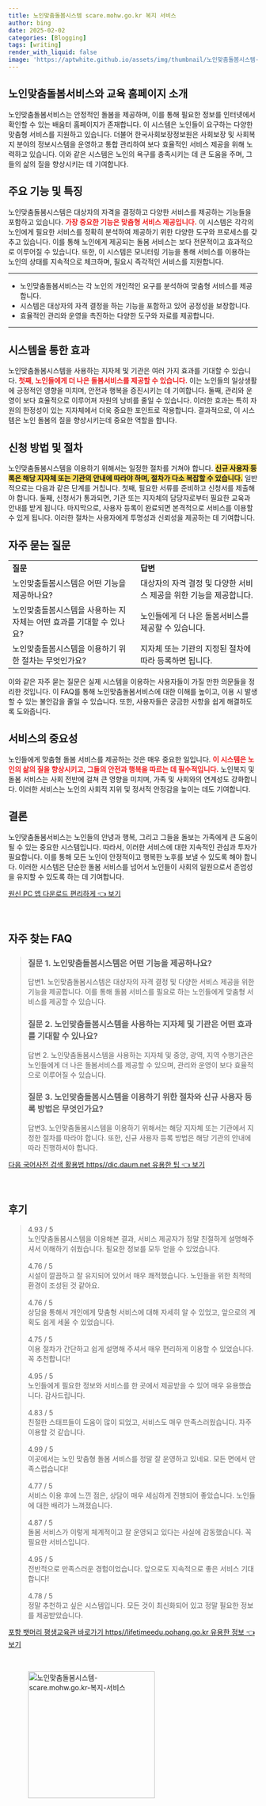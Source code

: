 ```yaml
---
title: 노인맞춤돌봄시스템 scare.mohw.go.kr 복지 서비스
author: bing
date: 2025-02-02
categories: [Blogging]
tags: [writing]
render_with_liquid: false
image: 'https://aptwhite.github.io/assets/img/thumbnail/노인맞춤돌봄시스템-scare.mohw.go.kr-복지-서비스.webp'
---
```



<h2 id='노인맞춤돌봄서비스와 교육 홈페이지 소개'>노인맞춤돌봄서비스와 교육 홈페이지 소개</h2>

<p>노인맞춤돌봄서비스는 안정적인 돌봄을 제공하며, 이를 통해 필요한 정보를 인터넷에서 확인할 수 있는 배움터 홈페이지가 존재합니다. 이 시스템은 노인들이 요구하는 다양한 맞춤형 서비스를 지원하고 있습니다. 더불어 한국사회보장정보원은 사회보장 및 사회복지 분야의 정보시스템을 운영하고 통합 관리하여 보다 효율적인 서비스 제공을 위해 노력하고 있습니다. 이와 같은 시스템은 노인의 욕구를 충족시키는 데 큰 도움을 주며, 그들의 삶의 질을 향상시키는 데 기여합니다.</p>

<h2 id='주요 기능 및 특징'>주요 기능 및 특징</h2>

<p>노인맞춤돌봄시스템은 대상자의 자격을 결정하고 다양한 서비스를 제공하는 기능들을 포함하고 있습니다. <b><span style="color: #ee2323;">가장 중요한 기능은 맞춤형 서비스 제공입니다.</span></b> 이 시스템은 각각의 노인에게 필요한 서비스를 정확히 분석하여 제공하기 위한 다양한 도구와 프로세스를 갖추고 있습니다. 이를 통해 노인에게 제공되는 돌봄 서비스는 보다 전문적이고 효과적으로 이루어질 수 있습니다. 또한, 이 시스템은 모니터링 기능을 통해 서비스를 이용하는 노인의 상태를 지속적으로 체크하며, 필요시 즉각적인 서비스를 지원합니다.</p>

<hr />

<ul>
    <li>노인맞춤돌봄서비스는 각 노인의 개인적인 요구를 분석하여 맞춤형 서비스를 제공합니다.</li>
    <li>시스템은 대상자의 자격 결정을 하는 기능을 포함하고 있어 공정성을 보장합니다.</li>
    <li>효율적인 관리와 운영을 촉진하는 다양한 도구와 자료를 제공합니다.</li>
</ul>

<hr />

<h2 id='시스템을 통한 효과'>시스템을 통한 효과</h2>

<p>노인맞춤돌봄시스템을 사용하는 지자체 및 기관은 여러 가지 효과를 기대할 수 있습니다. <b><span style="color: #ee2323;">첫째, 노인들에게 더 나은 돌봄서비스를 제공할 수 있습니다.</span></b> 이는 노인들의 일상생활에 긍정적인 영향을 미치며, 안전과 행복을 증진시키는 데 기여합니다. 둘째, 관리와 운영이 보다 효율적으로 이루어져 자원의 낭비를 줄일 수 있습니다. 이러한 효과는 특히 자원의 한정성이 있는 지자체에서 더욱 중요한 포인트로 작용합니다. 결과적으로, 이 시스템은 노인 돌봄의 질을 향상시키는데 중요한 역할을 합니다.</p>

<h2 id='신청 방법 및 절차'>신청 방법 및 절차</h2>

<p>노인맞춤돌봄시스템을 이용하기 위해서는 일정한 절차를 거쳐야 합니다. <b><span style="background-color: #ffe066;">신규 사용자 등록은 해당 지자체 또는 기관의 안내에 따라야 하며, 절차가 다소 복잡할 수 있습니다.</span></b> 일반적으로는 다음과 같은 단계를 거칩니다. 첫째, 필요한 서류를 준비하고 신청서를 제출해야 합니다. 둘째, 신청서가 통과되면, 기관 또는 지자체의 담당자로부터 필요한 교육과 안내를 받게 됩니다. 마지막으로, 사용자 등록이 완료되면 본격적으로 서비스를 이용할 수 있게 됩니다. 이러한 절차는 사용자에게 투명성과 신뢰성을 제공하는 데 기여합니다.</p>

<h2 id='자주 묻는 질문'>자주 묻는 질문</h2>

<table>
    <tr>
        <td><b>질문</b></td>
        <td><b>답변</b></td>
    </tr>
    <tr>
        <td>노인맞춤돌봄시스템은 어떤 기능을 제공하나요?</td>
        <td>대상자의 자격 결정 및 다양한 서비스 제공을 위한 기능을 제공합니다.</td>
    </tr>
    <tr>
        <td>노인맞춤돌봄시스템을 사용하는 지자체는 어떤 효과를 기대할 수 있나요?</td>
        <td>노인들에게 더 나은 돌봄서비스를 제공할 수 있습니다.</td>
    </tr>
    <tr>
        <td>노인맞춤돌봄시스템을 이용하기 위한 절차는 무엇인가요?</td>
        <td>지자체 또는 기관의 지정된 절차에 따라 등록하면 됩니다.</td>
    </tr>
</table>

<p>이와 같은 자주 묻는 질문은 실제 시스템을 이용하는 사용자들이 가질 만한 의문들을 정리한 것입니다. 이 FAQ를 통해 노인맞춤돌봄서비스에 대한 이해를 높이고, 이용 시 발생할 수 있는 불안감을 줄일 수 있습니다. 또한, 사용자들은 궁금한 사항을 쉽게 해결하도록 도와줍니다.</p>

<h2 id='서비스의 중요성'>서비스의 중요성</h2>

<p>노인들에게 맞춤형 돌봄 서비스를 제공하는 것은 매우 중요한 일입니다. <b><span style="color: #ee2323;">이 시스템은 노인의 삶의 질을 향상시키고, 그들의 안전과 행복을 따르는 데 필수적입니다.</span></b> 노인복지 및 돌봄 서비스는 사회 전반에 걸쳐 큰 영향을 미치며, 가족 및 사회와의 연계성도 강화합니다. 이러한 서비스는 노인의 사회적 지위 및 정서적 안정감을 높이는 데도 기여합니다.</p>

<h2 id='결론'>결론</h2>

<p>노인맞춤돌봄서비스는 노인들의 안녕과 행복, 그리고 그들을 돌보는 가족에게 큰 도움이 될 수 있는 중요한 시스템입니다. 따라서, 이러한 서비스에 대한 지속적인 관심과 투자가 필요합니다. 이를 통해 모든 노인이 안정적이고 행복한 노후를 보낼 수 있도록 해야 합니다. 이러한 시스템은 단순한 돌봄 서비스를 넘어서 노인들이 사회의 일원으로서 존엄성을 유지할 수 있도록 하는 데 기여합니다.</p>


<p><a class="click-button" title="원신 PC 앱 다운로드 편리하게" href="https://aptwhite.github.io/posts/%EC%9B%90%EC%8B%A0-PC-%EC%95%B1-%EB%8B%A4%EC%9A%B4%EB%A1%9C%EB%93%9C-%ED%8E%B8%EB%A6%AC%ED%95%98%EA%B2%8C/" rel="dofollow">원신 PC 앱 다운로드 편리하게 👈 보기</a></p><br>
<h2 id='자주_찾는_FAQ'>자주 찾는 FAQ</h2>
<div itemscope="" itemtype="https://schema.org/FAQPage">
<blockquote>
<div itemscope="" itemprop="mainEntity" itemtype="https://schema.org/Question">
<h3 itemprop="name">질문 1. 노인맞춤돌봄시스템은 어떤 기능을 제공하나요?</h3>
<div itemscope="" itemprop="acceptedAnswer" itemtype="https://schema.org/Answer">
<span itemprop="text">
<p>답변1. 노인맞춤돌봄시스템은 대상자의 자격 결정 및 다양한 서비스 제공을 위한 기능을 제공합니다. 이를 통해 돌봄 서비스를 필요로 하는 노인들에게 맞춤형 서비스를 제공할 수 있습니다.</p>
</span>
</div>
</div>
<div itemscope="" itemprop="mainEntity" itemtype="https://schema.org/Question">
<h3 itemprop="name">질문 2. 노인맞춤돌봄시스템을 사용하는 지자체 및 기관은 어떤 효과를 기대할 수 있나요?</h3>
<div itemscope="" itemprop="acceptedAnswer" itemtype="https://schema.org/Answer">
<span itemprop="text">
<p>답변 2. 노인맞춤돌봄시스템을 사용하는 지자체 및 중앙, 광역, 지역 수행기관은 노인들에게 더 나은 돌봄서비스를 제공할 수 있으며, 관리와 운영이 보다 효율적으로 이루어질 수 있습니다.</p>
</span>
</div>
</div>
<div itemscope="" itemprop="mainEntity" itemtype="https://schema.org/Question">
<h3 itemprop="name">질문 3. 노인맞춤돌봄시스템을 이용하기 위한 절차와 신규 사용자 등록 방법은 무엇인가요?</h3>
<div itemscope="" itemprop="acceptedAnswer" itemtype="https://schema.org/Answer">
<span itemprop="text">
<p>답변3. 노인맞춤돌봄시스템을 이용하기 위해서는 해당 지자체 또는 기관에서 지정한 절차를 따라야 합니다. 또한, 신규 사용자 등록 방법은 해당 기관의 안내에 따라 진행하셔야 합니다.</p>
</span>
</div>
</div>
</blockquote>
</div>
<p><a class="click-button" title="다음 국어사전 검색 활용법 https//dic.daum.net 유용한 팁" href="https://aptwhite.github.io/posts/%EB%8B%A4%EC%9D%8C-%EA%B5%AD%EC%96%B4%EC%82%AC%EC%A0%84-%EA%B2%80%EC%83%89-%ED%99%9C%EC%9A%A9%EB%B2%95-httpsdic.daum.net-%EC%9C%A0%EC%9A%A9%ED%95%9C-%ED%8C%81/" rel="dofollow">다음 국어사전 검색 활용법 https//dic.daum.net 유용한 팁 👈 보기</a></p><br>
<h2 id='후기'>후기</h2>
<div itemscope itemtype="https://schema.org/Product">
  <blockquote>
  <div itemprop="review" itemscope itemtype="https://schema.org/Review">
      <div itemprop="reviewRating" itemscope itemtype="https://schema.org/Rating"> <span itemprop="ratingValue">4.93</span> / <span itemprop="bestRating">5</span> </div>
      <span itemprop="reviewBody">노인맞춤돌봄시스템을 이용해본 결과, 서비스 제공자가 정말 친절하게 설명해주셔서 이해하기 쉬웠습니다. 필요한 정보를 모두 얻을 수 있었습니다.</span>
  </div>
  <br>
  <div itemprop="review" itemscope itemtype="https://schema.org/Review">
      <div itemprop="reviewRating" itemscope itemtype="https://schema.org/Rating"> <span itemprop="ratingValue">4.76</span> / <span itemprop="bestRating">5</span> </div>
      <span itemprop="reviewBody">시설이 깔끔하고 잘 유지되어 있어서 매우 쾌적했습니다. 노인들을 위한 최적의 환경이 조성된 것 같아요.</span>
  </div>
  <br>
  <div itemprop="review" itemscope itemtype="https://schema.org/Review">
      <div itemprop="reviewRating" itemscope itemtype="https://schema.org/Rating"> <span itemprop="ratingValue">4.76</span> / <span itemprop="bestRating">5</span> </div>
      <span itemprop="reviewBody">상담을 통해서 개인에게 맞춤형 서비스에 대해 자세히 알 수 있었고, 앞으로의 계획도 쉽게 세울 수 있었습니다.</span>
  </div>
  <br>
  <div itemprop="review" itemscope itemtype="https://schema.org/Review">
      <div itemprop="reviewRating" itemscope itemtype="https://schema.org/Rating"> <span itemprop="ratingValue">4.75</span> / <span itemprop="bestRating">5</span> </div>
      <span itemprop="reviewBody">이용 절차가 간단하고 쉽게 설명해 주셔서 매우 편리하게 이용할 수 있었습니다. 꼭 추천합니다!</span>
  </div>
  <br>
  <div itemprop="review" itemscope itemtype="https://schema.org/Review">
      <div itemprop="reviewRating" itemscope itemtype="https://schema.org/Rating"> <span itemprop="ratingValue">4.95</span> / <span itemprop="bestRating">5</span> </div>
      <span itemprop="reviewBody">노인들에게 필요한 정보와 서비스를 한 곳에서 제공받을 수 있어 매우 유용했습니다. 감사드립니다.</span>
  </div>
  <br>
  <div itemprop="review" itemscope itemtype="https://schema.org/Review">
      <div itemprop="reviewRating" itemscope itemtype="https://schema.org/Rating"> <span itemprop="ratingValue">4.83</span> / <span itemprop="bestRating">5</span> </div>
      <span itemprop="reviewBody">친절한 스태프들이 도움이 많이 되었고, 서비스도 매우 만족스러웠습니다. 자주 이용할 것 같습니다.</span>
  </div>
  <br>
  <div itemprop="review" itemscope itemtype="https://schema.org/Review">
      <div itemprop="reviewRating" itemscope itemtype="https://schema.org/Rating"> <span itemprop="ratingValue">4.99</span> / <span itemprop="bestRating">5</span> </div>
      <span itemprop="reviewBody">이곳에서는 노인 맞춤형 돌봄 서비스를 정말 잘 운영하고 있네요. 모든 면에서 만족스럽습니다!</span>
  </div>
  <br>
  <div itemprop="review" itemscope itemtype="https://schema.org/Review">
      <div itemprop="reviewRating" itemscope itemtype="https://schema.org/Rating"> <span itemprop="ratingValue">4.77</span> / <span itemprop="bestRating">5</span> </div>
      <span itemprop="reviewBody">서비스 이용 후에 느낀 점은, 상담이 매우 세심하게 진행되어 좋았습니다. 노인들에 대한 배려가 느껴졌습니다.</span>
  </div>
  <br>
  <div itemprop="review" itemscope itemtype="https://schema.org/Review">
      <div itemprop="reviewRating" itemscope itemtype="https://schema.org/Rating"> <span itemprop="ratingValue">4.87</span> / <span itemprop="bestRating">5</span> </div>
      <span itemprop="reviewBody">돌봄 서비스가 이렇게 체계적이고 잘 운영되고 있다는 사실에 감동했습니다. 꼭 필요한 서비스입니다.</span>
  </div>
  <br>
  <div itemprop="review" itemscope itemtype="https://schema.org/Review">
      <div itemprop="reviewRating" itemscope itemtype="https://schema.org/Rating"> <span itemprop="ratingValue">4.95</span> / <span itemprop="bestRating">5</span> </div>
      <span itemprop="reviewBody">전반적으로 만족스러운 경험이었습니다. 앞으로도 지속적으로 좋은 서비스 기대합니다!</span>
  </div>
  <br>
  <div itemprop="review" itemscope itemtype="https://schema.org/Review">
      <div itemprop="reviewRating" itemscope itemtype="https://schema.org/Rating"> <span itemprop="ratingValue">4.78</span> / <span itemprop="bestRating">5</span> </div>
      <span itemprop="reviewBody">정말 추천하고 싶은 시스템입니다. 모든 것이 최신화되어 있고 정말 필요한 정보를 제공받았습니다.</span>
  </div>
  </blockquote>
</div>
<p><a class="click-button" title="포항 뱃머리 평생교육관 바로가기 https//lifetimeedu.pohang.go.kr 유용한 정보" href="https://aptwhite.github.io/posts/%ED%8F%AC%ED%95%AD-%EB%B1%83%EB%A8%B8%EB%A6%AC-%ED%8F%89%EC%83%9D%EA%B5%90%EC%9C%A1%EA%B4%80-%EB%B0%94%EB%A1%9C%EA%B0%80%EA%B8%B0-httpslifetimeedu.pohang.go.kr-%EC%9C%A0%EC%9A%A9%ED%95%9C-%EC%A0%95%EB%B3%B4/" rel="dofollow">포항 뱃머리 평생교육관 바로가기 https//lifetimeedu.pohang.go.kr 유용한 정보 👈 보기</a></p><br>
<figure class="image"><img src="https://aptwhite.github.io/assets/img/thumbnail/노인맞춤돌봄시스템-scare.mohw.go.kr-복지-서비스.webp" alt="노인맞춤돌봄시스템-scare.mohw.go.kr-복지-서비스" width="256" height="256"></figure>